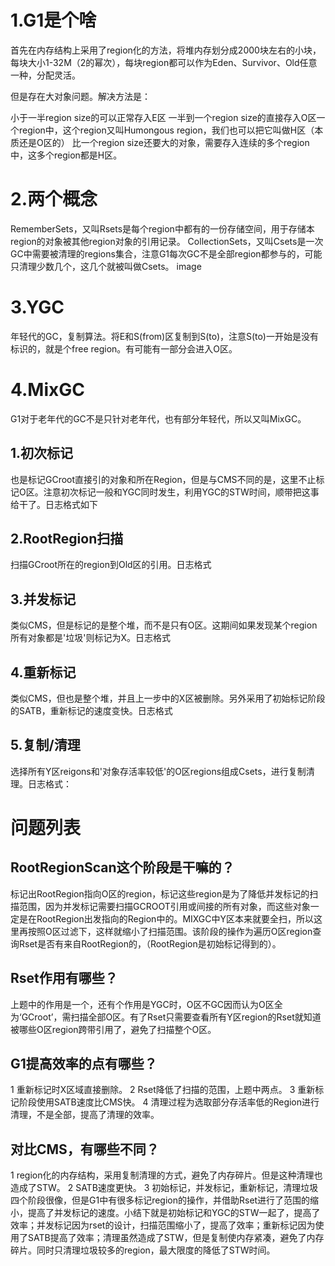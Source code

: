 



# 1.G1是个啥

首先在内存结构上采用了region化的方法，将堆内存划分成2000块左右的小块，每块大小1-32M（2的幂次），每块region都可以作为Eden、Survivor、Old任意一种，分配灵活。

但是存在大对象问题。解决方法是：

小于一半region size的可以正常存入E区
一半到一个region size的直接存入O区一个region中，这个region又叫Humongous region，我们也可以把它叫做H区（本质还是O区的）
比一个region size还要大的对象，需要存入连续的多个region中，这多个region都是H区。


# 2.两个概念
RememberSets，又叫Rsets是每个region中都有的一份存储空间，用于存储本region的对象被其他region对象的引用记录。
CollectionSets，又叫Csets是一次GC中需要被清理的regions集合，注意G1每次GC不是全部region都参与的，可能只清理少数几个，这几个就被叫做Csets。
image

# 3.YGC
年轻代的GC，复制算法。将E和S(from)区复制到S(to)，注意S(to)一开始是没有标识的，就是个free region。有可能有一部分会进入O区。



# 4.MixGC
G1对于老年代的GC不是只针对老年代，也有部分年轻代，所以又叫MixGC。

## 1.初次标记
也是标记GCroot直接引的对象和所在Region，但是与CMS不同的是，这里不止标记O区。注意初次标记一般和YGC同时发生，利用YGC的STW时间，顺带把这事给干了。日志格式如下

## 2.RootRegion扫描
扫描GCroot所在的region到Old区的引用。日志格式

## 3.并发标记
类似CMS，但是标记的是整个堆，而不是只有O区。这期间如果发现某个region所有对象都是'垃圾'则标记为X。日志格式

## 4.重新标记
类似CMS，但也是整个堆，并且上一步中的X区被删除。另外采用了初始标记阶段的SATB，重新标记的速度变快。日志格式

## 5.复制/清理
选择所有Y区reigons和'对象存活率较低'的O区regions组成Csets，进行复制清理。日志格式：

# 问题列表
## RootRegionScan这个阶段是干嘛的？

标记出RootRegion指向O区的region，标记这些region是为了降低并发标记的扫描范围，因为并发标记需要扫描GCROOT引用或间接的所有对象，而这些对象一定是在RootRegion出发指向的Region中的。MIXGC中Y区本来就要全扫，所以这里再按照O区过滤下，这样就缩小了扫描范围。该阶段的操作为遍历O区region查询Rset是否有来自RootRegion的，（RootRegion是初始标记得到的）。

## Rset作用有哪些？

上题中的作用是一个，还有个作用是YGC时，O区不GC因而认为O区全为‘GCroot’，需扫描全部O区。有了Rset只需要查看所有Y区region的Rset就知道被哪些O区region跨带引用了，避免了扫描整个O区。

## G1提高效率的点有哪些？

1 重新标记时X区域直接删除。
2 Rset降低了扫描的范围，上题中两点。
3 重新标记阶段使用SATB速度比CMS快。
4 清理过程为选取部分存活率低的Region进行清理，不是全部，提高了清理的效率。

## 对比CMS，有哪些不同？

1 region化的内存结构，采用复制清理的方式，避免了内存碎片。但是这种清理也造成了STW。
2 SATB速度更快。
3 初始标记，并发标记，重新标记，清理垃圾四个阶段很像，但是G1中有很多标记region的操作，并借助Rset进行了范围的缩小，提高了并发标记的速度。小结下就是初始标记和YGC的STW一起了，提高了效率；并发标记因为rset的设计，扫描范围缩小了，提高了效率；重新标记因为使用了SATB提高了效率；清理虽然造成了STW，但是复制使内存紧凑，避免了内存碎片。同时只清理垃圾较多的region，最大限度的降低了STW时间。

